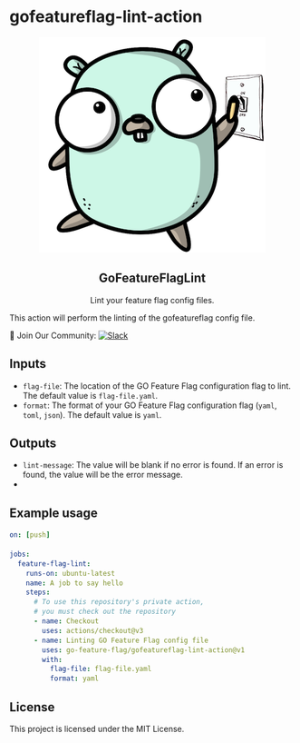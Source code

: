 # gofeatureflag-lint-action

<p style="text-align:center">
    <img alt="Go Feature Flag" src="https://github.com/thomaspoignant/go-feature-flag/raw/main/logo.png" />
    <h2 align="center">GoFeatureFlagLint</h2>
    <p align="center">Lint your feature flag config files.</p>
</p>

This action will perform the linting of the gofeatureflag config file.

📢 Join Our Community: [![Slack](https://img.shields.io/badge/join-us%20on%20slack-gray.svg?longCache=true&logo=slack&colorB=green)](https://gophers.slack.com/messages/go-feature-flag)

## Inputs

- `flag-file`: The location of the GO Feature Flag configuration flag to lint. The default value is `flag-file.yaml`.
- `format`: The format of your GO Feature Flag configuration flag (`yaml`, `toml`, `json`). The default value is `yaml`.

## Outputs
- `lint-message`: The value will be blank if no error is found. If an error is found, the value will be the error message.
- 
## Example usage
```yaml
on: [push]

jobs:
  feature-flag-lint:
    runs-on: ubuntu-latest
    name: A job to say hello
    steps:
      # To use this repository's private action,
      # you must check out the repository
      - name: Checkout
        uses: actions/checkout@v3
      - name: Linting GO Feature Flag config file
        uses: go-feature-flag/gofeatureflag-lint-action@v1
        with:
          flag-file: flag-file.yaml
          format: yaml
```

## License
This project is licensed under the MIT License.
